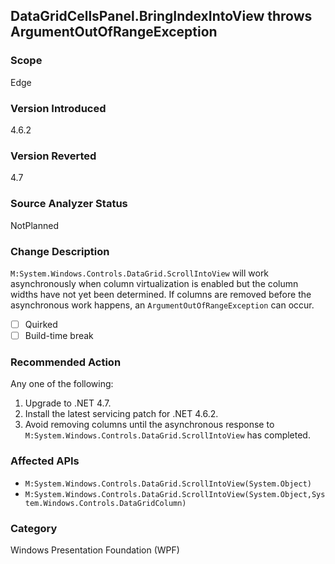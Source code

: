 ## DataGridCellsPanel.BringIndexIntoView throws ArgumentOutOfRangeException

### Scope
Edge

### Version Introduced
4.6.2

### Version Reverted
4.7

### Source Analyzer Status
NotPlanned

### Change Description
`M:System.Windows.Controls.DataGrid.ScrollIntoView` will work asynchronously when column virtualization is enabled but the column widths
have not yet been determined.  If columns are removed before the asynchronous work happens, an `ArgumentOutOfRangeException` can occur.

- [ ] Quirked
- [ ] Build-time break

### Recommended Action
Any one of the following:
1. Upgrade to .NET 4.7.
2. Install the latest servicing patch for .NET 4.6.2.
3. Avoid removing columns until the asynchronous response to `M:System.Windows.Controls.DataGrid.ScrollIntoView` has completed.

### Affected APIs
- `M:System.Windows.Controls.DataGrid.ScrollIntoView(System.Object)`
- `M:System.Windows.Controls.DataGrid.ScrollIntoView(System.Object,System.Windows.Controls.DataGridColumn)`

### Category
Windows Presentation Foundation (WPF)

<!--
Original Bug: 272673
-->

<!-- breaking change id: 151 -->
